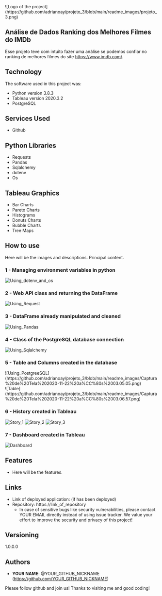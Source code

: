 <div align=”center”>![Logo of the project]</div>(https://github.com/adrianoay/projeto_3/blob/main/readme_images/projeto_3.png)

## Análise de Dados Ranking dos Melhores Filmes do IMDb

Esse projeto teve com intuito fazer uma análise se podemos confiar no ranking de melhores filmes do site https://www.imdb.com/.

## Technology

The software  used in this project was:

* Python version  3.8.3
* Tableau version 2020.3.2
* PostgreSQL

## Services Used

* Github


## Python Libraries

* Requests
* Pandas
* Sqlalchemy
* dotenv
* Os

## Tableau Graphics

* Bar Charts
* Pareto Charts
* Histograms
* Donuts Charts
* Bubble Charts
* Tree Maps

## How to use

Here will be the images and descriptions. Principal content.

### 1 - Managing environment variables in python
![Using_dotenv_and_os](https://github.com/adrianoay/projeto_3/blob/main/readme_images/Captura%20de%20Tela%202020-11-22%20a%CC%80s%2002.59.37.png)

### 2 - Web API class and returning the DataFrame
![Using_Request](https://github.com/adrianoay/projeto_3/blob/main/readme_images/Captura%20de%20Tela%202020-11-22%20a%CC%80s%2002.59.59.png)

### 3 - DataFrame already manipulated and cleaned
![Using_Pandas](https://github.com/adrianoay/projeto_3/blob/main/readme_images/Captura%20de%20Tela%202020-11-22%20a%CC%80s%2003.01.10.png)

### 4 - Class of the PostgreSQL database connection
![Using_Sqlalchemy](https://www.google.com/search?q=tradutor&rlz=1C5CHFA_enBR924BR925&oq=tra&aqs=chrome.1.69i60j69i59j69i57j69i60l3j69i65l2.1663j0j7&sourceid=chrome&ie=UTF-8)

### 5 - Table and Columns created in the database
<div align=”center”> ![Using_PostgreeSQL]</div>(https://github.com/adrianoay/projeto_3/blob/main/readme_images/Captura%20de%20Tela%202020-11-22%20a%CC%80s%2003.05.05.png)
<div align=”center”> ![Table]</div>(https://github.com/adrianoay/projeto_3/blob/main/readme_images/Captura%20de%20Tela%202020-11-22%20a%CC%80s%2003.06.57.png)

### 6 - History created in Tableau
![Story_1](https://github.com/adrianoay/projeto_3/blob/main/readme_images/Captura%20de%20Tela%202020-11-22%20a%CC%80s%2002.58.27.png)
![Story_2](https://github.com/adrianoay/projeto_3/blob/main/readme_images/Captura%20de%20Tela%202020-11-22%20a%CC%80s%2002.58.12.png)
![Story_3](https://github.com/adrianoay/projeto_3/blob/main/readme_images/Captura%20de%20Tela%202020-11-22%20a%CC%80s%2002.57.47.png)

### 7 - Dashboard created in Tableau
![Dashboard](https://github.com/adrianoay/projeto_3/blob/main/readme_images/Captura%20de%20Tela%202020-11-21%20a%CC%80s%2005.21.48.png)

## Features

  - Here will be the features.


## Links

  - Link of deployed application: (if has been deployed)
  - Repository: https://link_of_repository
    - In case of sensitive bugs like security vulnerabilities, please contact
      YOUR EMAIL directly instead of using issue tracker. We value your effort
      to improve the security and privacy of this project!


## Versioning

1.0.0.0


## Authors

* **YOUR NAME**: @YOUR_GITHUB_NICKNAME (https://github.com/YOUR_GITHUB_NICKNAME)


Please follow github and join us!
Thanks to visiting me and good coding!
